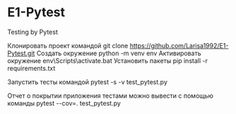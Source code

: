 # E1-Pytest
Testing by Pytest


Клонировать проект командой git clone https://github.com/Larisa1992/E1-Pytest.git
Создать окружение python -m venv env
Активировать окружение env\Scripts\activate.bat
Установить пакеты pip install -r requirements.txt

Запустить тесты командой 
pytest -s -v  test_pytest.py

Отчет о покрытии приложения тестами можно вывести с помощью команды
pytest --cov=. test_pytest.py
